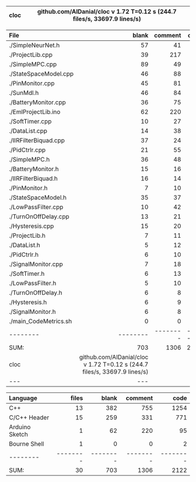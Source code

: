 cloc|github.com/AlDanial/cloc v 1.72  T=0.12 s (244.7 files/s, 33697.9 lines/s)
--- | ---

File|blank|comment|code
:-------|-------:|-------:|-------:
./SimpleNeurNet.h|57|41|276
./ProjectLib.cpp|39|217|242
./SimpleMPC.cpp|89|49|203
./StateSpaceModel.cpp|46|88|134
./PinMonitor.cpp|45|81|129
./SunMdl.h|46|84|115
./BatteryMonitor.cpp|36|75|103
./EmlProjectLib.ino|62|220|95
./SoftTimer.cpp|10|27|92
./DataList.cpp|14|38|88
./IIRFilterBiquad.cpp|37|24|81
./PidCtrlr.cpp|21|55|66
./SimpleMPC.h|36|48|52
./BatteryMonitor.h|15|16|49
./IIRFilterBiquad.h|16|14|43
./PinMonitor.h|7|10|38
./StateSpaceModel.h|35|37|36
./LowPassFilter.cpp|10|42|33
./TurnOnOffDelay.cpp|13|21|29
./Hysteresis.cpp|15|20|28
./ProjectLib.h|7|11|26
./DataList.h|5|12|26
./PidCtrlr.h|6|10|26
./SignalMonitor.cpp|7|18|26
./SoftTimer.h|6|13|20
./LowPassFilter.h|5|10|17
./TurnOnOffDelay.h|6|8|17
./Hysteresis.h|6|9|16
./SignalMonitor.h|6|8|14
./main_CodeMetrics.sh|0|0|2
--------|--------|--------|--------
SUM:|703|1306|2122
cloc|github.com/AlDanial/cloc v 1.72  T=0.12 s (244.7 files/s, 33697.9 lines/s)
--- | ---

Language|files|blank|comment|code
:-------|-------:|-------:|-------:|-------:
C++|13|382|755|1254
C/C++ Header|15|259|331|771
Arduino Sketch|1|62|220|95
Bourne Shell|1|0|0|2
--------|--------|--------|--------|--------
SUM:|30|703|1306|2122

